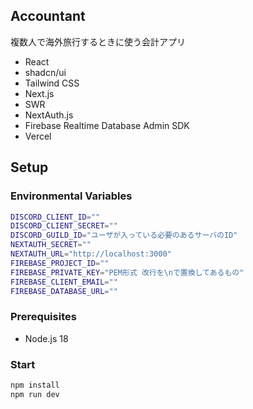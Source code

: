## Accountant

複数人で海外旅行するときに使う会計アプリ

- React
- shadcn/ui
- Tailwind CSS
- Next.js
- SWR
- NextAuth.js
- Firebase Realtime Database Admin SDK
- Vercel

## Setup

### Environmental Variables

```bash
DISCORD_CLIENT_ID=""
DISCORD_CLIENT_SECRET=""
DISCORD_GUILD_ID="ユーザが入っている必要のあるサーバのID"
NEXTAUTH_SECRET=""
NEXTAUTH_URL="http://localhost:3000"
FIREBASE_PROJECT_ID=""
FIREBASE_PRIVATE_KEY="PEM形式 改行を\nで置換してあるもの"
FIREBASE_CLIENT_EMAIL=""
FIREBASE_DATABASE_URL=""
```

### Prerequisites

- Node.js 18

### Start

```bash
npm install
npm run dev
```
